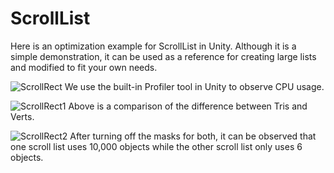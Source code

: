 # ScrollList
Here is an optimization example for ScrollList in Unity. Although it is a simple demonstration, it can be used as a reference for creating large lists and modified to fit your own needs.

![ScrollRect](https://user-images.githubusercontent.com/50480696/236126314-9b0d136b-1b00-4b89-b2a8-9c1365e10828.gif)
We use the built-in Profiler tool in Unity to observe CPU usage.

![ScrollRect1](https://user-images.githubusercontent.com/50480696/236135351-779afeb8-c02f-4ca8-b140-2fa0ff518d7c.gif)
Above is a comparison of the difference between Tris and Verts.

![ScrollRect2](https://user-images.githubusercontent.com/50480696/236135376-93e753da-cc90-4385-96cf-0670d24dacdc.gif)
After turning off the masks for both, it can be observed that one scroll list uses 10,000 objects while the other scroll list only uses 6 objects.
